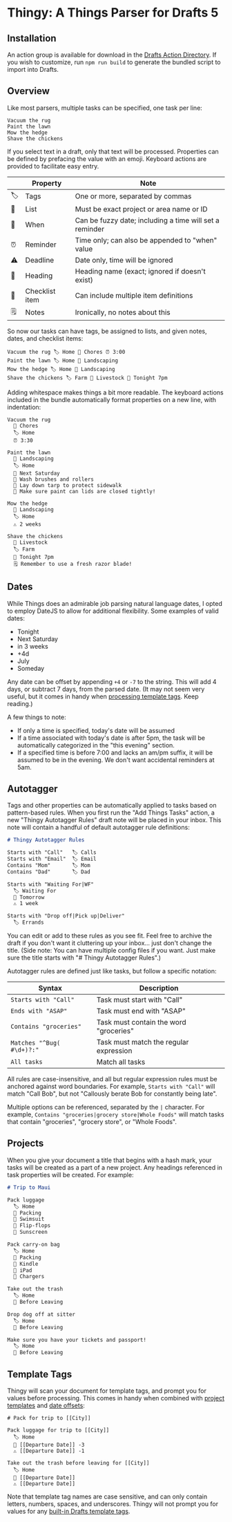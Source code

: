 # Thingy: A Things Parser for Drafts 5

## Installation

An action group is available for download in the
[Drafts Action Directory](https://actions.getdrafts.com/g/1HW). If you wish to
customize, run `npm run build` to generate the bundled script to import into Drafts.

## Overview

Like most parsers, multiple tasks can be specified, one task per line:

```
Vacuum the rug
Paint the lawn
Mow the hedge
Shave the chickens
```

If you select text in a draft, only that text will be processed. Properties can
be defined by prefacing the value with an emoji. Keyboard actions are provided
to facilitate easy entry.

|    | Property       | Note                                                    |
|----|----------------|---------------------------------------------------------|
| 🏷 | Tags           | One or more, separated by commas                        |
| 📁 | List           | Must be exact project or area name or ID                |
| 📆 | When           | Can be fuzzy date; including a time will set a reminder |
| ⏰ | Reminder       | Time only; can also be appended to "when" value         |
| ⚠️ | Deadline       | Date only, time will be ignored                         |
| 📌 | Heading        | Heading name (exact; ignored if doesn't exist)          |
| 🔘 | Checklist item | Can include multiple item definitions                   |
| 🗒 | Notes          | Ironically, no notes about this                         |

So now our tasks can have tags, be assigned to lists, and given notes, dates,
and checklist items:

```
Vacuum the rug 🏷 Home 📁 Chores ⏰ 3:00
Paint the lawn 🏷 Home 📁 Landscaping
Mow the hedge 🏷 Home 📁 Landscaping
Shave the chickens 🏷 Farm 📁 Livestock 📆 Tonight 7pm
```

Adding whitespace makes things a bit more readable. The keyboard actions
included in the bundle automatically format properties on a new line, with
indentation:

```
Vacuum the rug
  📁 Chores
  🏷 Home
  ⏰ 3:30

Paint the lawn
  📁 Landscaping
  🏷 Home
  📆 Next Saturday
  🔘 Wash brushes and rollers
  🔘 Lay down tarp to protect sidewalk
  🔘 Make sure paint can lids are closed tightly!

Mow the hedge
  📁 Landscaping
  🏷 Home
  ⚠️ 2 weeks

Shave the chickens
  📁 Livestock
  🏷 Farm
  📆 Tonight 7pm
  🗒 Remember to use a fresh razor blade!
```

## Dates

While Things does an admirable job parsing natural language dates, I opted to
employ DateJS to allow for additional flexibility. Some examples of valid dates:

- Tonight
- Next Saturday
- in 3 weeks
- +4d
- July
- Someday

Any date can be offset by appending `+4` or `-7` to the string. This will
add 4 days, or subtract 7 days, from the parsed date. (It may not seem very
useful, but it comes in handy when [processing template tags](#template-tags).
Keep reading.)

A few things to note:

- If only a time is specified, today's date will be assumed
- If a time associated with today's date is after 5pm, the task will be
  automatically categorized in the "this evening" section.
- If a specified time is before 7:00 and lacks an am/pm suffix, it will
  be assumed to be in the evening. We don't want accidental reminders at 5am.

## Autotagger

Tags and other properties can be automatically applied to tasks based on
pattern-based rules. When you first run the "Add Things Tasks" action, a new
"Thingy Autotagger Rules" draft note will be placed in your inbox. This note
will contain a handful of default autotagger rule definitions:

```markdown
# Thingy Autotagger Rules

Starts with "Call"   🏷 Calls
Starts with "Email"  🏷 Email
Contains "Mom"       🏷 Mom
Contains "Dad"       🏷 Dad

Starts with "Waiting For|WF"
  🏷 Waiting For
  📆 Tomorrow
  ⚠️ 1 week

Starts with "Drop off|Pick up|Deliver"
  🏷 Errands
```

You can edit or add to these rules as you see fit. Feel free to archive the
draft if you don't want it cluttering up your inbox... just don't change the
title. (Side note: You can have multiple config files if you want. Just make
sure the title starts with "# Thingy Autotagger Rules".)

Autotagger rules are defined just like tasks, but follow a specific notation:

| Syntax                    | Description                             |
| ------------------------- | --------------------------------------- |
| `Starts with "Call"`      | Task must start with "Call"             |
| `Ends with "ASAP"`        | Task must end with "ASAP"               |
| `Contains "groceries"`    | Task must contain the word "groceries"  |
| `Matches "^Bug( #\d+)?:"` | Task must match the regular expression  |
| `All tasks`               | Match all tasks                         |

All rules are case-insensitive, and all but regular expression rules must be
anchored against word boundaries. For example, `Starts with "Call"` will
match "Call Bob", but not "Callously berate Bob for constantly being late".

Multiple options can be referenced, separated by the `|` character. For example,
`Contains "groceries|grocery store|Whole Foods"` will match tasks that contain
"groceries", "grocery store", or "Whole Foods".

## Projects

When you give your document a title that begins with a hash mark, your tasks
will be created as a part of a new project. Any headings referenced in
task properties will be created. For example:

```markdown
# Trip to Maui

Pack luggage
  🏷 Home
  📌 Packing
  🔘 Swimsuit
  🔘 Flip-flops
  🔘 Sunscreen

Pack carry-on bag
  🏷 Home
  📌 Packing
  🔘 Kindle
  🔘 iPad
  🔘 Chargers

Take out the trash
  🏷 Home
  📌 Before Leaving

Drop dog off at sitter
  🏷 Home
  📌 Before Leaving

Make sure you have your tickets and passport!
  🏷 Home
  📌 Before Leaving
```

## Template Tags

Thingy will scan your document for template tags, and prompt you for
values before processing. This comes in handy when combined with
[project templates](#projects) and [date offsets](#dates):

```
# Pack for trip to [[City]]

Pack luggage for trip to [[City]]
  🏷 Home
  📆 [[Departure Date]] -3
  ⚠️ [[Departure Date]] -1

Take out the trash before leaving for [[City]]
  🏷 Home
  📆 [[Departure Date]]
  ⚠️ [[Departure Date]]
```

Note that template tag names are case sensitive, and can only contain letters,
numbers, spaces, and underscores. Thingy will not prompt you for values for
any [built-in Drafts template tags](https://agiletortoise.zendesk.com/hc/en-us/articles/202843484-Templates-and-Tags).
